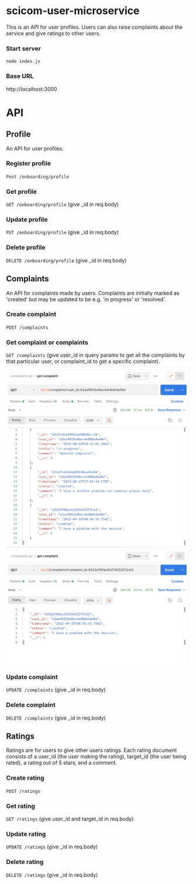 # scicom-user-microservice

This is an API for user profiles. Users can also raise complaints about the service and give ratings to other users.

### Start server

```
node index.js
```

### Base URL

http://localhost:3000

# API

## Profile

An API for user profiles.

### Register profile

`Post /onboarding/profile`

### Get profile

`GET /onboarding/profile`
(give \_id in req.body)

### Update profile

`PUT /onboarding/profile`
(give \_id in req.body)

### Delete profile

`DELETE /onboarding/profile`
(give \_id in req.body)

## Complaints

An API for complaints made by users. Complaints are initially marked as 'created' but may be updated to be e.g. 'in progress' or 'resolved'.

### Create complaint

`POST /complaints`

### Get complaint or complaints

`GET /complaints`
(give user_id in query params to get all the complaints by that particular user, or complaint_id to get a specific complaint).

![Alt text](/screenshots/complaintsByUser.png)
![Alt text](/screenshots/complaintsByID.png)

### Update complaint

`UPDATE /complaints`
(give \_id in req.body)

### Delete complaint

`DELETE /complaints`
(give \_id in req.body)

## Ratings

Ratings are for users to give other users ratings. Each rating document consists of a user_id (the user making the rating), target_id (the user being rated), a rating out of 5 stars, and a comment.

### Create rating

`POST /ratings`

### Get rating

`GET /ratings`
(give user_id and target_id in req.body)

### Update rating

`UPDATE /ratings`
(give \_id in req.body)

### Delete rating

`DELETE /ratings`
(give \_id in req.body)
